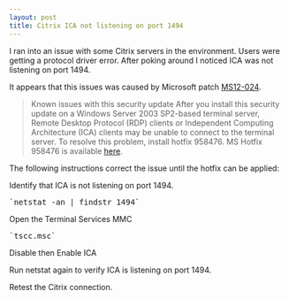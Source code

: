 ```yaml
---
layout: post
title: Citrix ICA not listening on port 1494
---
```


<p>I ran into an issue with some Citrix servers in the environment. Users were getting a protocol driver error. After poking around I noticed ICA was not listening on port 1494.</p>

<p>It appears that this issues was caused by Microsoft patch <a href="http://support.microsoft.com/kb/2653956">MS12-024</a>.</p>

<blockquote>
  <p>Known issues with this security update
  After you install this security update on a Windows Server 2003 SP2-based terminal server, Remote Desktop Protocol (RDP) clients or Independent Computing Architecture (ICA) clients may be unable to connect to the terminal server. To resolve this problem, install hotfix 958476.
  MS Hotfix 958476 is available <a href="http://support.microsoft.com/kb/958476">here</a>.</p>
</blockquote>

<p>The following instructions correct the issue until the hotfix can be applied:</p>

<p>Identify that ICA is not listening on port 1494.</p>

<pre>`netstat -an | findstr 1494`</pre>

<p>Open the Terminal Services MMC</p>

<pre>`tscc.msc`</pre>

<p>Disable then Enable ICA</p>

<p>Run netstat again to verify ICA is listening on port 1494.</p>

<p>Retest the Citrix connection.</p>
